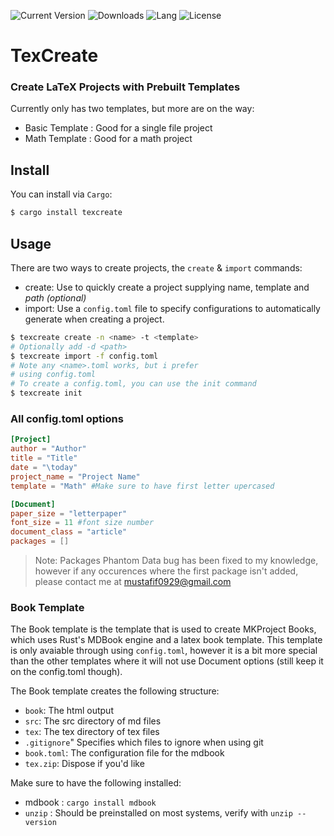 ![Current Version](https://img.shields.io/crates/v/texcreate?style=flat)
![Downloads](https://img.shields.io/crates/d/texcreate?label=Downloads)
![Lang](https://img.shields.io/github/languages/top/MKProj/texcreate)
![License](https://img.shields.io/crates/l/texcreate?label=License)
# TexCreate 
### Create LaTeX Projects with Prebuilt Templates

Currently only has two templates, but more are on the way: 
- Basic Template : Good for a single file project
- Math Template : Good for a math project 

## Install
You can install via `Cargo`: 
```sh
$ cargo install texcreate
```

## Usage 
There are two ways to create projects, the `create` & `import` commands: 
- create: Use to quickly create a project supplying name, template and _path (optional)_
- import: Use a `config.toml` file to specify configurations to automatically generate when creating a project. 

```sh
$ texcreate create -n <name> -t <template>
# Optionally add -d <path>
$ texcreate import -f config.toml
# Note any <name>.toml works, but i prefer 
# using config.toml
# To create a config.toml, you can use the init command
$ texcreate init
```

### All config.toml options
```toml
[Project]
author = "Author"
title = "Title"
date = "\today"
project_name = "Project Name"
template = "Math" #Make sure to have first letter upercased

[Document]
paper_size = "letterpaper"
font_size = 11 #font size number
document_class = "article"
packages = []
```
> Note: Packages Phantom Data bug has been fixed to my knowledge, however if any occurences where
> the first package isn't added, please contact me at [mustafif0929@gmail.com](mailto:mustafif0929@gmail.com)

### Book Template
The Book template is the template that is used to create MKProject Books, which uses Rust's MDBook engine and a latex book template. This template is only avaiable through using `config.toml`, however it is a bit more special than the other templates where it will not use Document options (still keep it on the config.toml though).

The Book template creates the following structure: 
- `book`: The html output
- `src`: The src directory of md files
- `tex`: The tex directory of tex files
- `.gitignore`" Specifies which files to ignore when using git
- `book.toml`: The configuration file for the mdbook
- `tex.zip`: Dispose if you'd like 

Make sure to have the following installed: 
- mdbook : `cargo install mdbook`
- `unzip` : Should be preinstalled on most systems, verify with `unzip --version`
 
